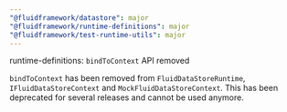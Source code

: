 ```yaml
---
"@fluidframework/datastore": major
"@fluidframework/runtime-definitions": major
"@fluidframework/test-runtime-utils": major
---
```


runtime-definitions: `bindToContext` API removed

`bindToContext` has been removed from `FluidDataStoreRuntime`, `IFluidDataStoreContext` and
`MockFluidDataStoreContext`. This has been deprecated for several releases and cannot be used anymore.
